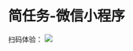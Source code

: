 # 简任务-微信小程序
扫码体验：
![](https://image-backup-1253965369.cos.ap-guangzhou.myqcloud.com/README/gh_c5b2e8de21a1_1280.jpg)